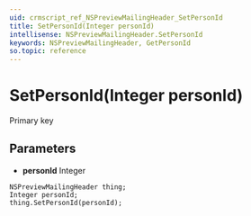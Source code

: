 ```yaml
---
uid: crmscript_ref_NSPreviewMailingHeader_SetPersonId
title: SetPersonId(Integer personId)
intellisense: NSPreviewMailingHeader.SetPersonId
keywords: NSPreviewMailingHeader, GetPersonId
so.topic: reference
---
```


# SetPersonId(Integer personId)

Primary key

## Parameters

* **personId** Integer

```crmscript
NSPreviewMailingHeader thing;
Integer personId;
thing.SetPersonId(personId);
```

